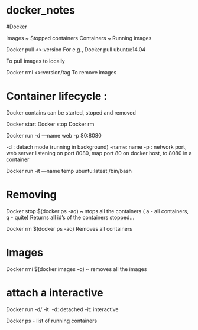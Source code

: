 # docker_notes

#Docker

Images ~ Stopped containers
Containers ~ Running images


Docker pull <<image>>:version
For e.g., 
 Docker pull ubuntu:14.04

To pull images to locally

Docker rmi <<image>>:version/tag
To remove images


# Container lifecycle :
Docker contains can be started, stoped and removed

Docker start <container>
Docker stop <container>
Docker rm <container>

Docker run -d —name web -p 80:8080 <imageToUse>

-d : detach mode (running in background)
-name: name
-p : network port, web server listening on port 8080, map port 80 on docker host, to 8080 in a container

Docker run -it —name temp ubuntu:latest /bin/bash

# Removing

Docker stop $(docker ps -aq)
   ~ stops all the containers ( a - all containers, q - quite)
Returns all id’s of the containers stopped…

Docker rm $(docker ps -aq)
Removes all containers

# Images

Docker rmi $(docker images -q)
~ removes all the images


# attach a interactive

Docker run -d/ -it <image>
  -d: detached
  -it: interactive

Docker ps - list of running containers









